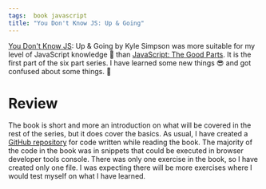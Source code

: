```yaml
---
tags:  book javascript
title: "You Don't Know JS: Up & Going"
---
```

[You Don't Know JS](https://github.com/getify/You-Dont-Know-JS): Up & Going by Kyle Simpson was more suitable for my level of JavaScript knowledge 👶 than [JavaScript: The Good Parts](/javascript-the-good-parts). It is the first part of the six part series. I have learned some new things 😎 and got confused about some things. 🤔

# Review

The book is short and more an introduction on what will be covered in the rest of the series, but it does cover the basics. As usual, I have created a [GitHub repository](https://github.com/zeljkofilipin/you-dont-know-js-up-and-going) for code written while reading the book. The majority of the code in the book was in snippets that could be executed in browser developer tools console. There was only one exercise in the book, so I have created only one file. I was expecting there will be more exercises where I would test myself on what I have learned.
